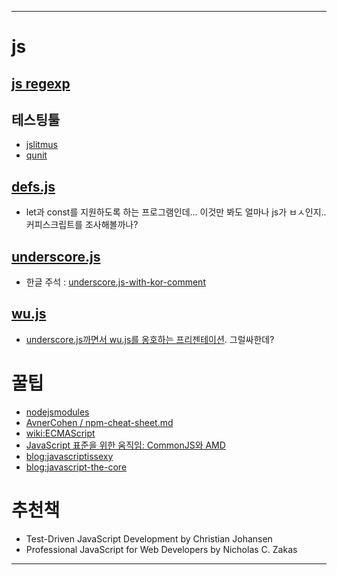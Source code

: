 --------------------------------------------------------------------------------

# js

## [js regexp][JavaScript Regular Expression Enlightenment]

## 테스팅툴
* [jslitmus]
* [qunit]

## [defs.js]
- let과 const를 지원하도록 하는 프로그램인데... 이것만 봐도 얼마나 js가 ㅂㅅ인지.. 커피스크립트를 조사해볼까나?

## [underscore.js]
- 한글 주석 : [underscore.js-with-kor-comment]

## [wu.js]
- [underscore.js까면서 wu.js를 옹호하는 프리젠테이션][slideshare:underscore-wu]. 그럴싸한데?

# 꿀팁
* [nodejsmodules]
* [AvnerCohen / npm-cheat-sheet.md]
* [wiki:ECMAScript]
* [JavaScript 표준을 위한 움직임: CommonJS와 AMD]
* [blog:javascriptissexy]
* [blog:javascript-the-core]

# 추천책
* Test-Driven JavaScript Development by Christian Johansen 
* Professional JavaScript for Web Developers by Nicholas C. Zakas

--------------------------------------------------------------------------------

 [defs.js]: https://github.com/olov/defs
 [underscore.js]: http://underscorejs.org/
 [underscore.js-with-kor-comment]: https://github.com/tipjs/Underscore.js-kr/blob/master/underscore.js
 [wu.js]: http://fitzgen.github.io/wu.js/
 [slideshare:underscore-wu]: http://www.slideshare.net/drboolean/underscore-18211797

 [jslitmus]: http://code.google.com/p/jslitmus/
 [qunit]: http://qunitjs.com/
 [JavaScript Regular Expression Enlightenment]: http://tech.pro/tutorial/1214/javascript-regular-expression-enlightenment?utm_source=javascriptweekly&utm_medium=email
 
 [nodejsmodules]: https://nodejsmodules.org/
 [AvnerCohen / npm-cheat-sheet.md]: https://gist.github.com/AvnerCohen/4051934
 [wiki:ECMAScript]: https://en.wikipedia.org/wiki/ECMAScript
 [JavaScript 표준을 위한 움직임: CommonJS와 AMD]: http://helloworld.naver.com/helloworld/12864
 [blog:javascriptissexy]: http://javascriptissexy.com/
 [blog:javascript-the-core]: http://dmitrysoshnikov.com/ecmascript/javascript-the-core/

